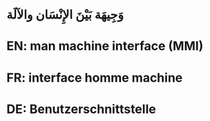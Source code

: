# وَجِيهَة بَيْنَ الإِنْسَان والآلَة

# EN: man machine interface (MMI)

# FR: interface homme machine

# DE: Benutzerschnittstelle
